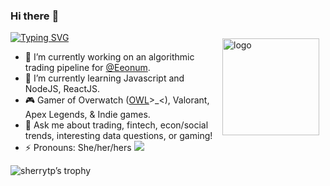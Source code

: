 ### Hi there :wave:
[![Typing SVG](https://readme-typing-svg.herokuapp.com?size=19&color=2C7CF7&center=true&lines=Welcome+to+Sherry's+Github+Profile)](https://git.io/typing-svg)
<img src="https://github-readme-stats.vercel.app/api?username=sherrytp&show_icons=true" alt="logo" height="155" align="right" style="margin: 10px; margin-bottom: 20px;" />

- :telescope: I’m currently working on an algorithmic trading pipeline for [@Eeonum](https://github.com/Eeonum).
- :seedling: I’m currently learning Javascript and NodeJS, ReactJS.
- :video_game: Gamer of Overwatch ([OWL](https://www.kaggle.com/datasets/sherrytp/overwatch-league-stats-lab)>_<), Valorant, Apex Legends, & Indie games.
- :speech_balloon: Ask me about trading, fintech, econ/social trends, interesting data questions, or gaming!
- :zap: Pronouns: She/her/hers   ![](https://img.shields.io/badge/Kaggle-130%20Upvotes-blue)

![sherrytp’s trophy](https://github-profile-trophy.vercel.app/?username=sherrytp&theme=dracula&title=Commit,Followers,PullRequest,Repositories)
<!--
**sherrytp/sherrytp** is a :sparkles: _special_ :sparkles: repository because its `README.md` (this file) appears on your GitHub profile.
Here are some ideas to get you started:
- :thinking_face: I’m looking for help with ...
- :smile: Fun fact: ...
<p><pre align="center">
[![Top Languages](https://github-readme-stats.vercel.app/api/top-langs/?username=sherrytp)
![Stats](https://github-readme-stats.vercel.app/api?username=sherrytp&show_icons=true)
<a href="https://metrics.lecoq.io/about/sherrytp"><img src="metrics-base.svg" align="left" width="47.5%"></img></a>
<a href="https://metrics.lecoq.io/about/sherrytp"><img src="metrics-achievements.svg" align="left" width="47.5%"></img></a>
